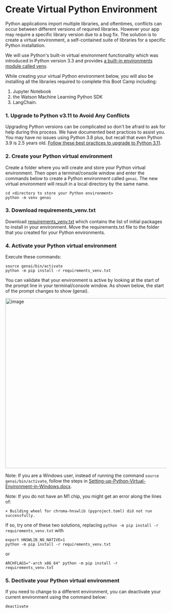# Create Virtual Python Environment
Python applications import multiple libraries, and oftentimes, conflicts can occur between different versions of required libraries.  However your app may require a specific library version due to a bug fix.  The solution is to create a virtual environment, a self-contained suite of libraries for a specific Python installation.

We will use Python's built-in virtual environment functionality which was introduced in Python version 3.3 and provides [a built-in environments module called venv](https://docs.python.org/3/tutorial/venv.html). 

While creating your virtual Python environment below, you will also be installing all the libraries required to complete this Boot Camp including:
1. Jupyter Notebook
2. the Watson Machine Learning Python SDK
3. LangChain.

### 1.  Upgrade to Python v3.11 to Avoid Any Conflicts
Upgrading Python versions can be complicated so don't be afraid to ask for help during this process.  We have documented best practices to assist you.  You may have no issues using Python 3.8 plus, but recall that even Python 3.9 is 2.5 years old.  [Follow these best practices to upgrade to Python 3.11](upgrade-python.md).

### 2. Create your Python virtual environment
Create a folder where you will create and store your Python virtual environment.  Then open a terminal/console window and enter the commands below to create a Python environment called `genai`. The new virtual environment will result in a local directory by the same name.
```
cd <directory to store your Python environment>
python -m venv genai
```

### 3. Download requirements_venv.txt
Download [requirements_venv.txt](./requirements_venv.txt) which contains the list of initial packages to install in your environment.  Move the requirements.txt file to the folder that you created for your Python environments.

### 4. Activate your Python virtual environment
Execute these commands:
```
source genai/bin/activate
python -m pip install -r requirements_venv.txt
```

You can validate that your environment is active by looking at the start of the prompt line in your terminal/console window.  As shown below, the start of the prompt changes to show (genai).

<img width="532" alt="image" src="https://github.com/Client-Engineering-Indonesia/watsonx-incubation-2024/assets/68722344/0a0ae2df-2949-48cb-83e7-f9ff347fc660">

Note: If you are a Windows user, instead of running the command `source genai/bin/activate`, follow the steps in [Setting-up-Python-Virtual-Environment-in-Windows.docx](./Setting-up-Python-Virtual-Environment-in-Windows.docx). 

Note: If you do not have an M1 chip, you might get an error along the lines of:
```
× Building wheel for chroma-hnswlib (pyproject.toml) did not run successfully.
```
If so, try one of these two solutions, replacing `python -m pip install -r requirements_venv.txt` with
```
export HNSWLIB_NO_NATIVE=1
python -m pip install -r requirements_venv.txt
```
or
```
ARCHFLAGS="-arch x86_64" python -m pip install -r requirements_venv.txt
```

### 5. Dectivate your Python virtual environment
If you need to change to a different environment, you can deactivate your current environment using the command below:
```
deactivate
```
